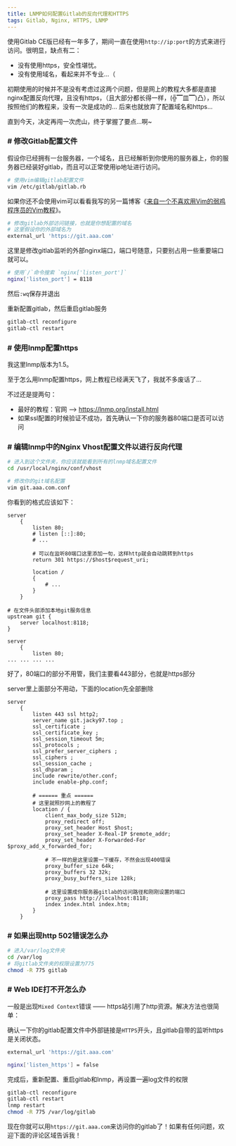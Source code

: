```yaml
---
title: LNMP如何配置Gitlab的反向代理和HTTPS
tags: Gitlab, Nginx, HTTPS, LNMP
---
```


使用Gitlab CE版已经有一年多了，期间一直在使用`http://ip:port`的方式来进行访问。很明显，缺点有二：

- 没有使用https，安全性堪忧。
- 没有使用域名，看起来并不专业...（

初期使用的时候并不是没有考虑过这两个问题，但是网上的教程大多都是直接nginx配置反向代理，且没有https，（且大部分都长得一样，(╬▔皿▔)凸），所以按照他们的教程来，没有一次是成功的... 后来也就放弃了配置域名和https...

直到今天，决定再闯一次虎山，终于掌握了要点...啊~


### # 修改Gitlab配置文件

假设你已经拥有一台服务器，一个域名，且已经解析到你使用的服务器上，你的服务器已经装好gitlab，而且可以正常使用ip地址进行访问。

```bash
# 使用vim编辑gitlab配置文件
vim /etc/gitlab/gitlab.rb
```

如果你还不会使用vim可以看看我写的另一篇博客《[来自一个不喜欢用Vim的弱鸡程序员的Vim教程](https://jw1.dev/2019/11/11/a01.html)》。


```bash
# 修改gitlab外部访问链接，也就是你想配置的域名
# 这里假设你的外部域名为
external_url 'https://git.aaa.com'
```


这里是修改gitlab监听的外部nginx端口，端口号随意，只要别占用一些重要端口就可以。

```bash
# 使用`/`命令搜索 `nginx['listen_port']`
nginx['listen_port'] = 8118
```

然后`:wq`保存并退出


重新配置gitlab，然后重启gitlab服务

```bash
gitlab-ctl reconfigure
gitlab-ctl restart
```


### # 使用lnmp配置https

我这里lnmp版本为1.5。

至于怎么用lnmp配置https，网上教程已经满天飞了，我就不多废话了...

不过还是提两句：

- 最好的教程：官网 --> https://lnmp.org/install.html
- 如果ssl配置的时候验证不成功，首先确认一下你的服务器80端口是否可以访问


### # 编辑lnmp中的Nginx Vhost配置文件以进行反向代理

```bash
# 进入到这个文件夹，你应该就能看到所有的lnmp域名配置文件
cd /usr/local/nginx/conf/vhost
```

```bash
# 修改你的git域名配置
vim git.aaa.com.conf
```


你看到的格式应该如下：

```nginx
server
    {
        listen 80;
        # listen [::]:80;
        # ...
    
    	# 可以在监听80端口这里添加一句，这样http就会自动跳转到https
    	return 301 https://$host$request_uri;
    
        location /
        {
            # ...
        }
    }
```


```nginx
# 在文件头部添加本地git服务信息
upstream git {
    server localhost:8118;
}

server
    {
        listen 80;
... ... ... ... 
```


好了，80端口的部分不用管，我们主要看443部分，也就是https部分

server里上面部分不用动，下面的location先全部删除

```nginx
server
    {
        listen 443 ssl http2;
        server_name git.jacky97.top ;
        ssl_certificate ;
        ssl_certificate_key ;
        ssl_session_timeout 5m;
        ssl_protocols ;
        ssl_prefer_server_ciphers ;
        ssl_ciphers ;
        ssl_session_cache ;
        ssl_dhparam ;
        include rewrite/other.conf;
        include enable-php.conf;
    
    	# ====== 重点 ======
    	# 这里就照抄网上的教程了
    	location / {
            client_max_body_size 512m;
            proxy_redirect off;
            proxy_set_header Host $host;
            proxy_set_header X-Real-IP $remote_addr;
            proxy_set_header X-Forwarded-For $proxy_add_x_forwarded_for;
        
            # 不一样的是这里设置一下缓存，不然会出现400错误
        	proxy_buffer_size 64k;
            proxy_buffers 32 32k;
            proxy_busy_buffers_size 128k;
			
        	# 这里设置成你服务器gitlab的访问路径和刚刚设置的端口
            proxy_pass http://localhost:8118;
            index index.html index.htm;
        }
    }
```


### # 如果出现http 502错误怎么办

```bash
# 进入/var/log文件夹
cd /var/log
# 将gitlab文件夹的权限设置为775
chmod -R 775 gitlab
```


### # Web IDE打不开怎么办

一般是出现`Mixed Context`错误 —— https站引用了http资源。解决方法也很简单：

确认一下你的gitlab配置文件中外部链接是`HTTPS`开头，且gitlab自带的监听https是关闭状态。

```bash
external_url 'https://git.aaa.com'

nginx['listen_https'] = false
```

完成后，重新配置、重启gitlab和lnmp，再设置一遍log文件的权限

```bash
gitlab-ctl reconfigure
gitlab-ctl restart
lnmp restart
chmod -R 775 /var/log/gitlab
```


现在你就可以用`https://git.aaa.com`来访问你的gitlab了！如果有任何问题，欢迎下面的评论区域告诉我！